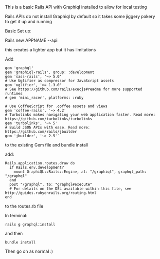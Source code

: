 This is a basic Rails API with Graphiql installed to allow for local testing

Rails APIs do not install Graphiql by default so it takes some jiggery pokery to get it up and running

Basic Set up:

Rails new APPNAME --api

this creates a lighter app but it has limitations

Add:


```
gem 'graphql'
gem 'graphiql-rails', group: :development
gem 'sass-rails', '~> 5.0'
# Use Uglifier as compressor for JavaScript assets
gem 'uglifier', '>= 1.3.0'
# See https://github.com/rails/execjs#readme for more supported runtimes
# gem 'mini_racer', platforms: :ruby

# Use CoffeeScript for .coffee assets and views
gem 'coffee-rails', '~> 4.2'
# Turbolinks makes navigating your web application faster. Read more: https://github.com/turbolinks/turbolinks
gem 'turbolinks', '~> 5'
# Build JSON APIs with ease. Read more: https://github.com/rails/jbuilder
gem 'jbuilder', '~> 2.5'`
```

to the existing Gem file and bundle install


add:
```
Rails.application.routes.draw do
  if Rails.env.development?
    mount GraphiQL::Rails::Engine, at: "/graphiql", graphql_path: "/graphql"
  end
  post "/graphql", to: "graphql#execute"
  # For details on the DSL available within this file, see http://guides.rubyonrails.org/routing.html
end
```

to the routes.rb file

In terminal:

```
rails g graphql:install
```

and then 
```
bundle install
```


Then go on as normal :) 




